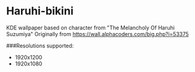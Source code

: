 # Haruhi-bikini

KDE wallpaper based on character from "The Melancholy Of Haruhi Suzumiya"
Originally from https://wall.alphacoders.com/big.php?i=53375

###Resolutions supported:
* 1920x1200
* 1920x1080

